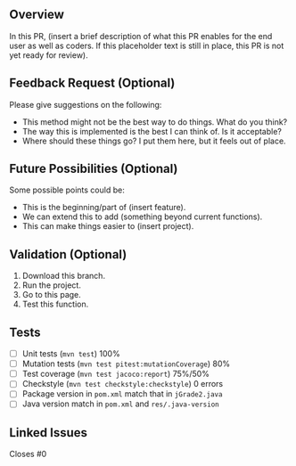 ## Overview
<!--A paragraph of the PR and related content-->
In this PR, (insert a brief description of what this PR enables for the end user as well as coders. If this placeholder text is still in place, this PR is not yet ready for review).

## Feedback Request (Optional)
<!--Anywhere specific you want reviewers to take a look at and give suggestions. Delete if not needed.-->
Please give suggestions on the following:
- This method might not be the best way to do things. What do you think?
- The way this is implemented is the best I can think of. Is it acceptable?
- Where should these things go? I put them here, but it feels out of place.

## Future Possibilities (Optional)
<!--What do you think this project could become? Delete if not needed.-->
Some possible points could be:
- This is the beginning/part of (insert feature).
- We can extend this to add (something beyond current functions).
- This can make things easier to (insert project).

## Validation (Optional)
<!--Steps that someone else could take to make sure everything is working-->
1. Download this branch.
2. Run the project.
3. Go to this page.
4. Test this function.

## Tests
<!--Add any additional tests or required tests-->
- [ ] Unit tests (`mvn test`) 100%
- [ ] Mutation tests (`mvn test pitest:mutationCoverage`) 80%
- [ ] Test coverage (`mvn test jacoco:report`) 75%/50%
- [ ] Checkstyle (`mvn test checkstyle:checkstyle`) 0 errors
- [ ] Package version in `pom.xml` match that in `jGrade2.java`
- [ ] Java version match in `pom.xml` and `res/.java-version`

## Linked Issues
<!--Issues related to the PR-->
Closes #0
